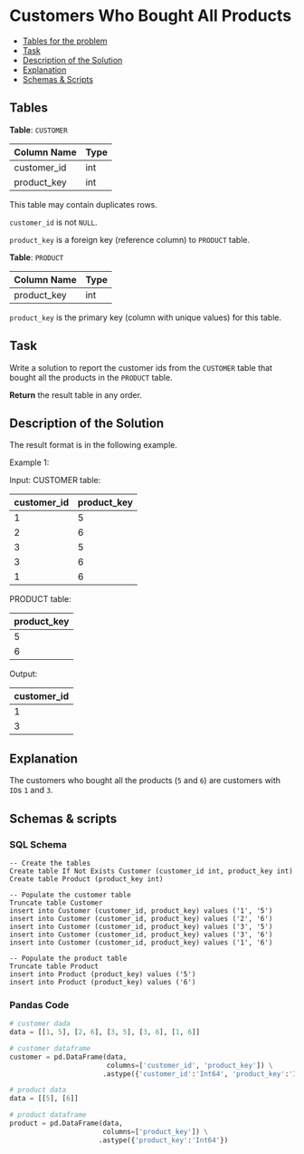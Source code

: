 # Customers Who Bought All Products

- [Tables for the problem](#tables)
- [Task](#task)
- [Description of the Solution](#description-of-the-solution)
- [Explanation](#explanation)
- [Schemas & Scripts](#schemas--scripts)

## Tables 

**Table**: `CUSTOMER`

| Column Name | Type |
|-------------|------|
| customer_id | int  |
| product_key | int  |

This table may contain duplicates rows. 

`customer_id` is not `NULL`.

`product_key` is a foreign key (reference column) to `PRODUCT` table.

**Table**: `PRODUCT`

| Column Name | Type |
|-------------|------|
| product_key | int  |

`product_key` is the primary key (column with unique values) for this table.

## Task

Write a solution to report the customer ids from the `CUSTOMER` table that bought all the products in the `PRODUCT` table.

**Return** the result table in any order.

## Description of the Solution ##

The result format is in the following example.

Example 1:

Input: 
CUSTOMER table:

| customer_id | product_key |
|-------------|-------------|
| 1           | 5           |
| 2           | 6           |
| 3           | 5           |
| 3           | 6           |
| 1           | 6           |

PRODUCT table:

| product_key |
|-------------|
| 5           |
| 6           |

Output: 

| customer_id |
|-------------|
| 1           |
| 3           |

## Explanation ##

The customers who bought all the products (`5` and `6`) are customers with `ID`s `1` and `3`.

## Schemas & scripts

### SQL Schema

```genericsql
-- Create the tables
Create table If Not Exists Customer (customer_id int, product_key int)
Create table Product (product_key int)

-- Populate the customer table    
Truncate table Customer
insert into Customer (customer_id, product_key) values ('1', '5')
insert into Customer (customer_id, product_key) values ('2', '6')
insert into Customer (customer_id, product_key) values ('3', '5')
insert into Customer (customer_id, product_key) values ('3', '6')
insert into Customer (customer_id, product_key) values ('1', '6')
    
-- Populate the product table
Truncate table Product
insert into Product (product_key) values ('5')
insert into Product (product_key) values ('6')
```

### Pandas Code

```python
# customer dada
data = [[1, 5], [2, 6], [3, 5], [3, 6], [1, 6]]

# customer dataframe
customer = pd.DataFrame(data, 
                        columns=['customer_id', 'product_key']) \
                       .astype({'customer_id':'Int64', 'product_key':'Int64'})

# product data
data = [[5], [6]]

# product dataframe
product = pd.DataFrame(data, 
                       columns=['product_key']) \
                      .astype({'product_key':'Int64'})
```